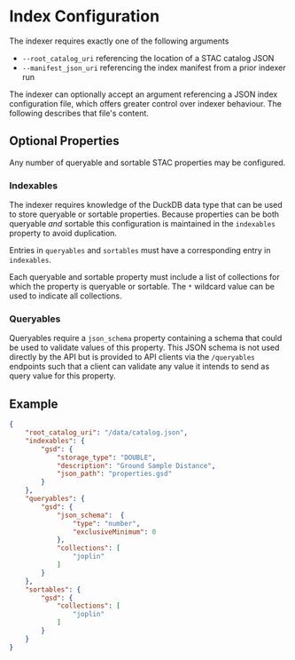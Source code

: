 # Index Configuration

The indexer requires exactly one of the following arguments
- `--root_catalog_uri` referencing the location of a STAC catalog JSON
- `--manifest_json_uri` referencing the index manifest from a prior indexer run

The indexer can optionally accept an argument referencing a JSON index configuration file, which offers greater control over indexer behaviour. The following describes that file's content.

## Optional Properties

Any number of queryable and sortable STAC properties may be configured.

### Indexables

The indexer requires knowledge of the DuckDB data type that can be used to store queryable or sortable properties. Because properties can be both queryable _and_ sortable this configuration is maintained in the `indexables` property to avoid duplication.

Entries in `queryables` and `sortables` must have a corresponding entry in `indexables`.

Each queryable and sortable property must include a list of collections for which the property is queryable or sortable. The `*` wildcard value can be used to indicate all collections.

### Queryables

Queryables require a `json_schema` property containing a schema that could be used to validate values of this property. This JSON schema is not used directly by the API but is provided to API clients via the `/queryables` endpoints such that a client can validate any value it intends to send as query value for this property.

## Example

```json
{
    "root_catalog_uri": "/data/catalog.json",
    "indexables": {
        "gsd": {
            "storage_type": "DOUBLE",
            "description": "Ground Sample Distance",
            "json_path": "properties.gsd"
        }
    },
    "queryables": {
        "gsd": {
            "json_schema":  {
                "type": "number",
                "exclusiveMinimum": 0
            },
            "collections": [
                "joplin"
            ]
        }
    },
    "sortables": {
        "gsd": {
            "collections": [
                "joplin"
            ]
        }
    }
}
```
